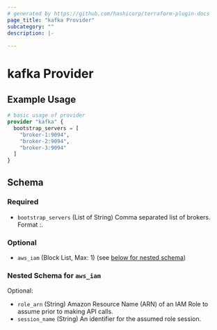 ```yaml
---
# generated by https://github.com/hashicorp/terraform-plugin-docs
page_title: "kafka Provider"
subcategory: ""
description: |-
  
---
```


# kafka Provider



## Example Usage

```terraform
# basic usage of provider
provider "kafka" {
  bootstrap_servers = [
    "broker-1:9094",
    "broker-2:9094",
    "broker-3:9094"
  ]
}
```

<!-- schema generated by tfplugindocs -->
## Schema

### Required

- `bootstrap_servers` (List of String) Comma separated list of brokers. Format <broker>:<port>.

### Optional

- `aws_iam` (Block List, Max: 1) (see [below for nested schema](#nestedblock--aws_iam))

<a id="nestedblock--aws_iam"></a>
### Nested Schema for `aws_iam`

Optional:

- `role_arn` (String) Amazon Resource Name (ARN) of an IAM Role to assume prior to making API calls.
- `session_name` (String) An identifier for the assumed role session.
